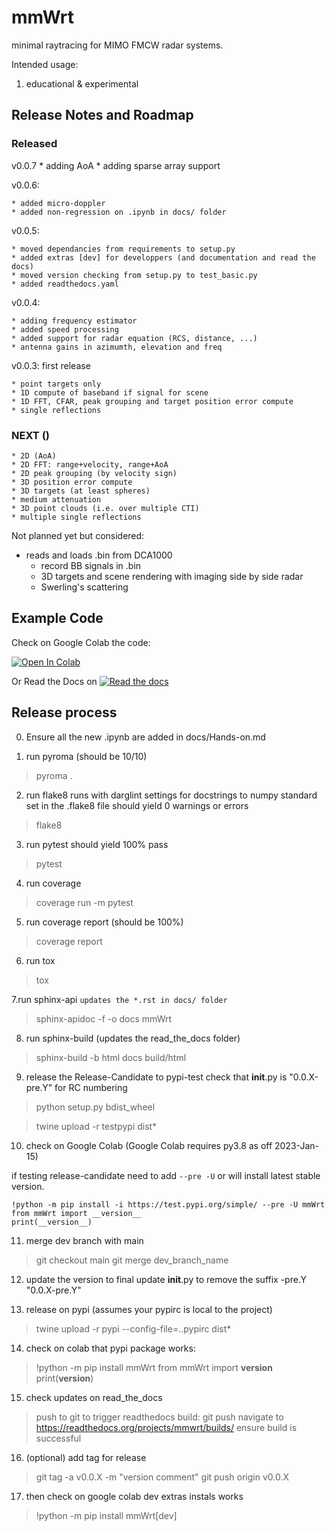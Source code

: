 # mmWrt

minimal raytracing for MIMO FMCW radar systems.

Intended usage:
1. educational & experimental

## Release Notes and Roadmap

### Released

v0.0.7
    * adding AoA
    * adding sparse array support

v0.0.6:

    * added micro-doppler
    * added non-regression on .ipynb in docs/ folder

v0.0.5:

    * moved dependancies from requirements to setup.py
    * added extras [dev] for developpers (and documentation and read the docs)
    * moved version checking from setup.py to test_basic.py
    * added readthedocs.yaml

v0.0.4:

    * adding frequency estimator
    * added speed processing
    * added support for radar equation (RCS, distance, ...)
    * antenna gains in azimumth, elevation and freq

v0.0.3: first release 

    * point targets only
    * 1D compute of baseband if signal for scene
    * 1D FFT, CFAR, peak grouping and target position error compute
    * single reflections

### NEXT ()

    * 2D (AoA)
    * 2D FFT: range+velocity, range+AoA
    * 2D peak grouping (by velocity sign)
    * 3D position error compute
    * 3D targets (at least spheres)
    * medium attenuation
    * 3D point clouds (i.e. over multiple CTI)
    * multiple single reflections

Not planned yet but considered:

* reads and loads .bin from DCA1000
  * record BB signals in .bin
  * 3D targets and scene rendering with imaging side by side radar
  * Swerling's scattering

## Example Code

Check on Google Colab the code:

[![Open In Colab](https://colab.research.google.com/assets/colab-badge.svg)](https://colab.research.google.com/gist/matt-chv/bdd8b835c5cb7e739bb8b68d00257690/fmcw-radar-101.ipynb)

Or Read the Docs on [![Read the docs](https://read-the-docs-guidelines.readthedocs-hosted.com/_images/logo-wordmark-light.png)](https://mmwrt.readthedocs.io/en/latest/)

## Release process

0. Ensure all the new .ipynb are added in docs/Hands-on.md 

1. run pyroma
(should be 10/10)

> pyroma .

2. run flake8 
runs with darglint settings for docstrings to numpy standard set in the .flake8 file
should yield 0 warnings or errors

> flake8

3. run pytest
should yield 100% pass

> pytest

4. run coverage

> coverage run -m pytest

5. run coverage report
(should be 100%)

> coverage report

6. run tox

> tox

7.run sphinx-api 
`updates the *.rst in docs/ folder`

> sphinx-apidoc -f -o docs mmWrt

8. run sphinx-build
(updates the read_the_docs folder)

> sphinx-build -b html docs build/html

9. release the Release-Candidate to pypi-test
check that __init__.py is "0.0.X-pre.Y" for RC numbering

> python setup.py bdist_wheel

> twine upload -r testpypi dist\*

10. check on Google Colab
(Google Colab requires py3.8 as off 2023-Jan-15)

if testing release-candidate need to add `--pre -U` or will install latest stable version. 

```
!python -m pip install -i https://test.pypi.org/simple/ --pre -U mmWrt
from mmWrt import __version__
print(__version__)
```

11. merge dev branch with main

> git checkout main
> git merge dev_branch_name

12. update the version to final
update  __init__.py to remove the suffix -pre.Y "0.0.X-pre.Y"

13. release on pypi (assumes your pypirc is local to the project)

> twine upload -r pypi --config-file=.\.pypirc dist\*

14. check on colab that pypi package works:

>!python -m pip install mmWrt
from mmWrt import __version__
print(__version__)

15. check updates on read_the_docs

> push to git to trigger readthedocs build:
> git push
> navigate to https://readthedocs.org/projects/mmwrt/builds/
> ensure build is successful

16. (optional) add tag for release

> git tag -a v0.0.X -m "version comment"
> git push origin v0.0.X

17. then check on google colab dev extras instals works

>!python -m pip install mmWrt[dev]


